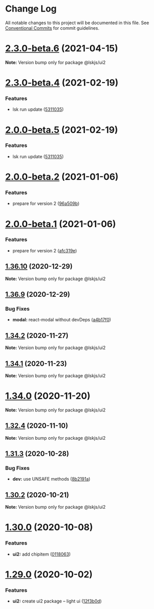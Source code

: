 # Change Log

All notable changes to this project will be documented in this file.
See [Conventional Commits](https://conventionalcommits.org) for commit guidelines.

# [2.3.0-beta.6](https://github.com/lskjs/ux/tree/master/packages/ui2/compare/v2.3.0-beta.4...v2.3.0-beta.6) (2021-04-15)

**Note:** Version bump only for package @lskjs/ui2





# [2.3.0-beta.4](https://github.com/lskjs/ux/tree/master/packages/ui2/compare/v2.0.0-beta.4...v2.3.0-beta.4) (2021-02-19)


### Features

* lsk run update ([5311035](https://github.com/lskjs/ux/tree/master/packages/ui2/commit/5311035a4a997dba9a2c4c5f10b9e46991756118))





# [2.0.0-beta.5](https://github.com/lskjs/ux/tree/master/packages/ui2/compare/v2.0.0-beta.4...v2.0.0-beta.5) (2021-02-19)


### Features

* lsk run update ([5311035](https://github.com/lskjs/ux/tree/master/packages/ui2/commit/5311035a4a997dba9a2c4c5f10b9e46991756118))





# [2.0.0-beta.2](https://github.com/lskjs/ux/tree/master/packages/ui2/compare/v2.0.0-beta.1...v2.0.0-beta.2) (2021-01-06)


### Features

* prepare for version 2 ([96a509b](https://github.com/lskjs/ux/tree/master/packages/ui2/commit/96a509ba00518803fe27868f19d329561aeaa650))





# [2.0.0-beta.1](https://github.com/lskjs/ux/tree/master/packages/ui2/compare/v1.36.10...v2.0.0-beta.1) (2021-01-06)


### Features

* prepare for version 2 ([afc319e](https://github.com/lskjs/ux/tree/master/packages/ui2/commit/afc319ec7bb9f1d4236ad02e951f295f6d79a3e9))





## [1.36.10](https://github.com/lskjs/ux/tree/master/packages/ui2/compare/v1.36.9...v1.36.10) (2020-12-29)

**Note:** Version bump only for package @lskjs/ui2





## [1.36.9](https://github.com/lskjs/ux/tree/master/packages/ui2/compare/v1.36.8...v1.36.9) (2020-12-29)


### Bug Fixes

* **modal:** react-modal without devDeps ([a4b17f0](https://github.com/lskjs/ux/tree/master/packages/ui2/commit/a4b17f0cb05dcf86a873f05a36a18b0a65d1e273))





## [1.34.2](https://github.com/lskjs/ux/tree/master/packages/ui2/compare/v1.34.1...v1.34.2) (2020-11-27)

**Note:** Version bump only for package @lskjs/ui2





## [1.34.1](https://github.com/lskjs/ux/tree/master/packages/ui2/compare/v1.34.0...v1.34.1) (2020-11-23)

**Note:** Version bump only for package @lskjs/ui2





# [1.34.0](https://github.com/lskjs/ux/tree/master/packages/ui2/compare/v1.33.0...v1.34.0) (2020-11-20)

**Note:** Version bump only for package @lskjs/ui2





## [1.32.4](https://github.com/lskjs/ux/tree/master/packages/ui2/compare/v1.32.3...v1.32.4) (2020-11-10)

**Note:** Version bump only for package @lskjs/ui2





## [1.31.3](https://github.com/lskjs/ux/tree/master/packages/ui2/compare/v1.31.2...v1.31.3) (2020-10-28)


### Bug Fixes

* **dev:** use UNSAFE methods ([8b2191a](https://github.com/lskjs/ux/tree/master/packages/ui2/commit/8b2191ad46ecc83092cf08764e01c2bc271bdd6d))





## [1.30.2](https://github.com/lskjs/ux/tree/master/packages/ui2/compare/v1.30.1...v1.30.2) (2020-10-21)

**Note:** Version bump only for package @lskjs/ui2





# [1.30.0](https://github.com/lskjs/ux/tree/master/packages/ui2/compare/v1.29.0...v1.30.0) (2020-10-08)


### Features

* **ui2:** add chipitem ([0118063](https://github.com/lskjs/ux/tree/master/packages/ui2/commit/01180632c02e039693a30b84afcd21aba31b7965))





# [1.29.0](https://github.com/lskjs/ux/tree/master/packages/ui2/compare/v1.28.0...v1.29.0) (2020-10-02)


### Features

* **ui2:** create ui2 package – light ui ([12f3b0d](https://github.com/lskjs/ux/tree/master/packages/ui2/commit/12f3b0d40f0a73afcb805f5aee99941b29636ade))
